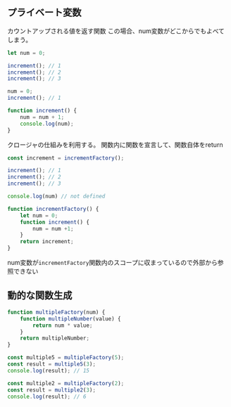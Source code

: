 ## プライベート変数
カウントアップされる値を返す関数
この場合、num変数がどこからでもよべてしまう。

```javascript
let num = 0;

increment(); // 1
increment(); // 2
increment(); // 3

num = 0;
increment(); // 1

function increment() {
	num = num + 1;
	console.log(num);
}
```

クロージャの仕組みを利用する。
関数内に関数を宣言して、関数自体をreturn

```javascript
const increment = incrementFactory();

increment(); // 1
increment(); // 2
increment(); // 3

console.log(num) // not defined

function incrementFactory() {
	let num = 0;
	function increment() {
		num = num +1;
	}
	return increment;
}
```

num変数が`incrementFactory`関数内のスコープに収まっているので外部から参照できない

## 動的な関数生成

```javascript
function multipleFactory(num) {
	function multipleNumber(value) {
		return num * value;
	}
	return multipleNumber;
}

const multiple5 = multipleFactory(5);
const result = multiple5(3);
console.log(result); // 15

const multiple2 = multipleFactory(2);
const result = multiple2(3);
console.log(result); // 6
```

